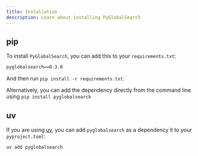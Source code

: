 ```yaml
---
title: Installation
description: Learn about installing PyGlobalSearch
---
```


## pip

To install `PyGlobalSearch`, you can add this to your `requirements.txt`:

```txt
pyglobalsearch==0.3.0
```

And then run `pip install -r requirements.txt`.

Alternatively, you can add the dependency directly from the command line using
`pip install pyglobalsearch`

## uv

If you are using [uv](https://docs.astral.sh/uv/), you can add `pyglobalsearch` as a dependency it
to your `pyproject.toml`:

```bash
uv add pyglobalsearch
```
